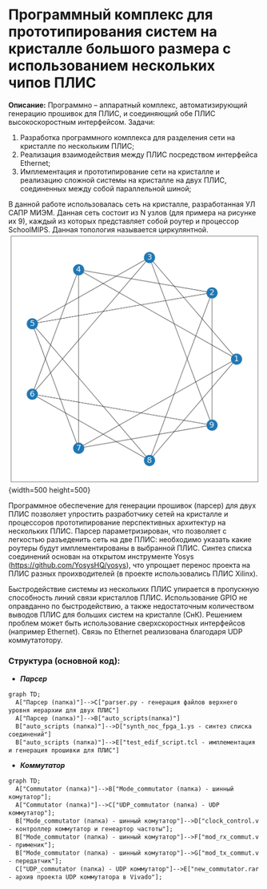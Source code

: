 # Программный комплекс для прототипирования систем на кристалле большого размера с использованием нескольких чипов ПЛИС 

**Описание:** Программно – аппаратный комплекс, автоматизирующий генерацию прошивок для ПЛИС, и соединяющий обе ПЛИС высокоскоростным интерфейсом.
Задачи:
1)	Разработка программного комплекса для разделения cети на кристалле по нескольким ПЛИС;
2)	Реализация взаимодействия между ПЛИС посредством интерфейса Ethernet;
3)	Имплементация и прототипирование сети на кристалле и реализацию сложной системы на кристалле на двух ПЛИС, соединенных между собой параллельной шиной;

В данной работе использовалась сеть на кристалле, разработанная УЛ САПР МИЭМ. Данная сеть состоит из N узлов (для примера на рисунке их 9), каждый из которых представляет собой роутер и процессор SchoolMIPS. Данная топология называется циркулянтной.
![image](топология.png){width=500 height=500}

Программное обеспечение для генерации прошивок (парсер) для двух ПЛИС позволяет упростить разработчику сетей на кристалле и процессоров прототипирование перспективных архитектур на нескольких ПЛИС. Парсер параметризирован, что позволяет с легкостью разъеденить сеть на две ПЛИС: необходимо указать какие роутеры будут имплементированы  в выбранной ПЛИС. Синтез списка соединений основан на открытом инструменте Yosys (https://github.com/YosysHQ/yosys), что упрощает перенос проекта на ПЛИС разных проихводителей (в проекте использовались ПЛИС Xilinx).

Быстродействие системы из нескольких ПЛИС упирается в пропускную способность линий связи кристаллов ПЛИС. Использование GPIO не оправданно по быстродействию, а также недостаточным количеством выводов ПЛИС для больших систем на кристалле (СнК). Решением проблем может быть использование сверхскоростных интерфейсов (например Ethernet). Связь  по Ethernet   реализована благодаря UDP коммутатотору.

### Структура (основной код):

- ***Парсер***

```mermaid
graph TD;
  A["Парсер (папка)"]-->C["parser.py - генерация файлов верхнего уровня иерархии для двух ПЛИС"]
  A["Парсер (папка)"]-->B["auto_scripts(папка)"]
  B["auto_scripts (папка)"]-->D["synth_noc_fpga_1.ys - синтез списка соединений"]
  B["auto_scripts (папка)"]-->E["test_edif_script.tcl - имплементация и генерация прошивки для ПЛИС"]
```
- ***Коммутатор***
```mermaid
graph TD;
  A["Commutator (папка)"]-->B["Mode_commutator (папка) - шинный комутатор"];
  A["Commutator (папка)"]-->C["UDP_commutator (папка) - UDP коммутатор"];
  B["Mode_commutator (папка) - шинный комутатор"]-->D["clock_control.v - контроллер коммутатор и генеартор частоты"];
  B["Mode_commutator (папка) - шинный комутатор"]-->F["mod_rx_commut.v - применик"];
  B["Mode_commutator (папка) - шинный комутатор"]-->G["mod_tx_commut.v - передатчик"];
  C["UDP_commutator (папка) - UDP коммутатор"]-->E["new_commutator.rar - архив проекта UDP коммутатора в Vivado"];
```
